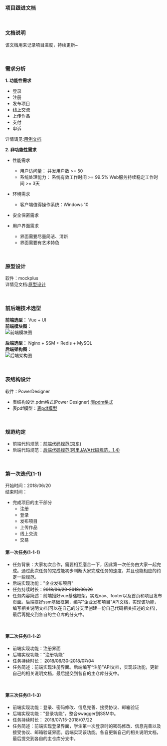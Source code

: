 ### 项目跟进文档

<br>

### 文档说明   

该文档用来记录项目进度，持续更新~

<br>

### 需求分析

**1. 功能性需求**
  * 登录
  * 注册
  * 发布项目
  * 线上交流
  * 上传作品
  * 支付
  * 申诉

详情请见:[用例文档](https://github.com/syt-honey/mobileMuseumOfArtWebsite/blob/master/%E7%BD%91%E7%AB%99%E7%94%A8%E4%BE%8B%E6%96%87%E6%A1%A3.md)

**2. 非功能性需求**
  * 性能需求
    * 用户访问量：
      并发用户数 >= 50
    * 系统处理能力：
      系统有效工作时间 >= 99.5%
      Web服务持续稳定工作时间 >= 3天

  * 环境需求
    * 客户端值得操作系统：Windows 10

  * 安全保密需求

  * 用户界面需求
    * 界面需要尽量简洁、清新
    * 界面需要有艺术特色

<br>

### 原型设计

软件：mockplus    
详情见文档:[原型设计](https://github.com/syt-honey/mobileMuseumOfArtWebsite/blob/master/%E7%BD%91%E7%AB%99%E5%8E%9F%E5%9E%8B.mp)

<br>

### 前后端技术选型

**前端选型：** Vue + UI   
**前端模块图：**  
![前端模块图](https://github.com/syt-honey/mobileMuseumOfArtWebsite/blob/master/picture/%E5%89%8D%E7%AB%AF%E6%A8%A1%E5%9D%97%E5%9B%BE.png)

**后端选型：** Nginx + SSM + Redis + MySQL  
**后端架构图：**  
![后端架构图](https://github.com/syt-honey/mobileMuseumOfArtWebsite/blob/master/picture/%E5%90%8E%E7%AB%AF%E7%AE%80%E6%98%93%E6%9E%B6%E6%9E%84%E5%9B%BE.png)

<br>

### 表结构设计

软件：PowerDesigner
* 表结构设计.pdm格式(Power Designer):[表pdm格式](https://github.com/syt-honey/mobileMuseumOfArtWebsite/blob/master/data_model/datamodel.pdm)
* 表pdf模型：[表pdf模型](https://github.com/syt-honey/mobileMuseumOfArtWebsite/blob/master/data_model/%E8%A1%A8%E6%A8%A1%E5%9E%8B.pdf)

<br>

### 规范约定   

* 前端代码规范：[前端代码规范(京东)](https://guide.aotu.io/docs/)
* 后端代码规范：[后端代码规范(阿里JAVA代码规范，1.4)](https://github.com/alibaba/p3c/blob/master/%E9%98%BF%E9%87%8C%E5%B7%B4%E5%B7%B4Java%E5%BC%80%E5%8F%91%E6%89%8B%E5%86%8C%EF%BC%88%E8%AF%A6%E5%B0%BD%E7%89%88%EF%BC%89.pdf)

<br>

### 第一次迭代(1-1)    

开始时间：2018/06/20   
结束时间：

* 完成项目的主干部分
  * 注册
  * 登录
  * 发布项目
  * 上传作品
  * 线上交流
  * 交易

#### 第一次任务(1-1-1)   

* 任务背景：大家初次合作，需要相互磨合一下，因此第一次任务由大家一起完成。通过此次任务的完成能初步判断大家完成任务的速度，并且也能相应的约定一些规范。     
* 后端实现功能："企业发布项目"
* 任务持续时长：~~2018/06/20-2018/06/26~~ 
* 任务内容简述：前端搭好vue基础框架，实现nav、footer以及首页和项目发布页面。后端搭好ssm基础框架，编写"企业发布项目"API文档，实现该功能，编写相关说明文档(可以在自己的分支里创建一份自己代码相关描述的文档)，最后再提交到各自的主仓库的分支中。

<br>

#### 第二次任务(1-1-2)     

* 前端实现功能：注册界面
* 后端实现功能："注册功能"
* 任务持续时长： ~~2018/06/30-2018/07/04~~
* 任务简述：前端实现注册界面。后端编写“注册”API文档，实现该功能，更新自己的相关说明文档，最后提交到各自的主仓库分支中。

<br>

#### 第三次任务(1-1-3)     

* 前端实现功能：登录、密码修改、信息完善、接受协议、邮箱验证
* 后端实现功能："登录功能"，整合swagger到SSM中。
* 任务持续时长： 2018/07/15-2018/07/22
* 任务简述：前端实现登录界面，学生第一次登录时的密码修改、信息完善以及接受协议、邮箱验证界面。后端实现该功能。各自更新自己的相关说明文档，最后提交到各自的主仓库分支中。

